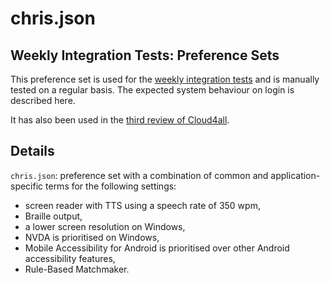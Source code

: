 # chris.json

## Weekly Integration Tests: Preference Sets

This preference set is used for the 
[weekly integration tests](http://wiki.gpii.net/w/Weekly_Integration_Test_Plan) and is manually tested on a regular basis. The expected system behaviour on login is described here.

It has also been used in the [third review of Cloud4all](https://github.com/GPII/universal/blob/master/testData/preferences/review3/review3-preferences.md).

## Details
`chris.json`: preference set with a combination of common and application-specific terms for the following settings:
* screen reader with TTS using a speech rate of 350 wpm,
* Braille output,
* a lower screen resolution on Windows,
* NVDA is prioritised on Windows,
* Mobile Accessibility for Android is prioritised over other Android accessibility features,
* Rule-Based Matchmaker.
